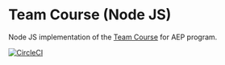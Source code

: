 # Team Course (Node JS)

Node JS implementation of the [Team Course](https://github.com/capcodigital/team-course) for AEP program.

[![CircleCI](https://circleci.com/gh/clyi-capco/engineer-course.svg?style=svg)](https://circleci.com/gh/clyi-capco/engineer-course)